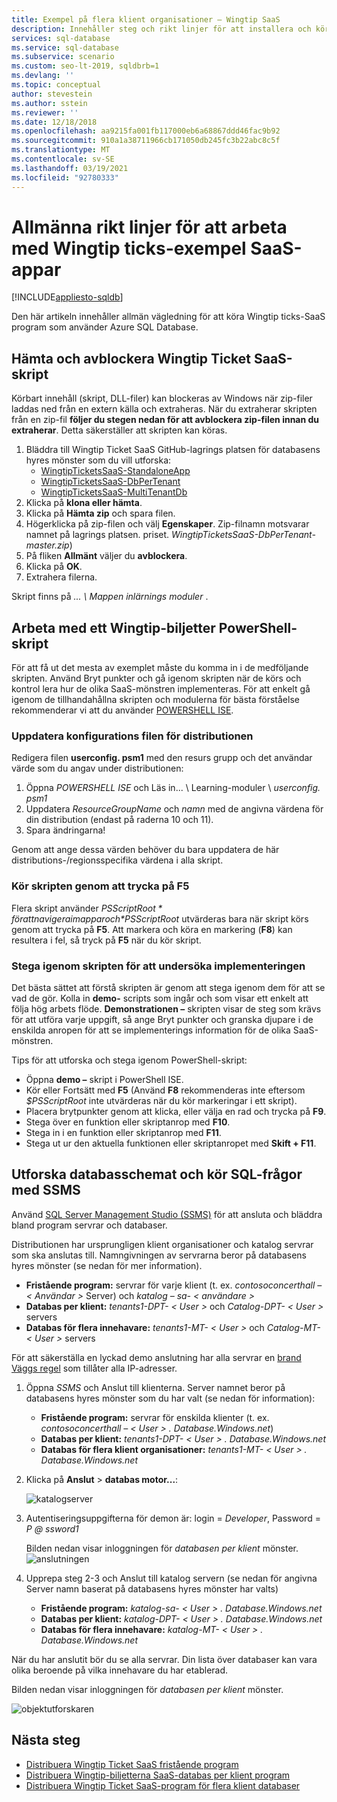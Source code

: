 ```yaml
---
title: Exempel på flera klient organisationer – Wingtip SaaS
description: Innehåller steg och rikt linjer för att installera och köra ett exempel på ett program för flera innehavare som använder Azure SQL Database, Wingtip Ticket SaaS-exempel.
services: sql-database
ms.service: sql-database
ms.subservice: scenario
ms.custom: seo-lt-2019, sqldbrb=1
ms.devlang: ''
ms.topic: conceptual
author: stevestein
ms.author: sstein
ms.reviewer: ''
ms.date: 12/18/2018
ms.openlocfilehash: aa9215fa001fb117000eb6a68867ddd46fac9b92
ms.sourcegitcommit: 910a1a38711966cb171050db245fc3b22abc8c5f
ms.translationtype: MT
ms.contentlocale: sv-SE
ms.lasthandoff: 03/19/2021
ms.locfileid: "92780333"
---
```

# <a name="general-guidance-for-working-with-wingtip-tickets-sample-saas-apps"></a>Allmänna rikt linjer för att arbeta med Wingtip ticks-exempel SaaS-appar
[!INCLUDE[appliesto-sqldb](../includes/appliesto-sqldb.md)]

Den här artikeln innehåller allmän vägledning för att köra Wingtip ticks-SaaS program som använder Azure SQL Database.

## <a name="download-and-unblock-the-wingtip-tickets-saas-scripts"></a>Hämta och avblockera Wingtip Ticket SaaS-skript

Körbart innehåll (skript, DLL-filer) kan blockeras av Windows när zip-filer laddas ned från en extern källa och extraheras. När du extraherar skripten från en zip-fil **följer du stegen nedan för att avblockera zip-filen innan du extraherar**. Detta säkerställer att skripten kan köras.

1. Bläddra till Wingtip Ticket SaaS GitHub-lagrings platsen för databasens hyres mönster som du vill utforska:
    - [WingtipTicketsSaaS-StandaloneApp](https://github.com/Microsoft/WingtipTicketsSaaS-StandaloneApp)
    - [WingtipTicketsSaaS-DbPerTenant](https://github.com/Microsoft/WingtipTicketsSaaS-DbPerTenant)
    - [WingtipTicketsSaaS-MultiTenantDb](https://github.com/Microsoft/WingtipTicketsSaaS-MultiTenantDb)
2. Klicka på **klona eller hämta**.
3. Klicka på **Hämta zip** och spara filen.
4. Högerklicka på zip-filen och välj **Egenskaper**. Zip-filnamn motsvarar namnet på lagrings platsen. priset. _WingtipTicketsSaaS-DbPerTenant-master.zip_)
5. På fliken **Allmänt** väljer du **avblockera**.
6. Klicka på **OK**.
7. Extrahera filerna.

Skript finns på *... \\ Mappen inlärnings moduler* .


## <a name="working-with-the-wingtip-tickets-powershell-scripts"></a>Arbeta med ett Wingtip-biljetter PowerShell-skript

För att få ut det mesta av exemplet måste du komma in i de medföljande skripten. Använd Bryt punkter och gå igenom skripten när de körs och kontrol lera hur de olika SaaS-mönstren implementeras. För att enkelt gå igenom de tillhandahållna skripten och modulerna för bästa förståelse rekommenderar vi att du använder [POWERSHELL ISE](/powershell/scripting/components/ise/introducing-the-windows-powershell-ise).

### <a name="update-the-configuration-file-for-your-deployment"></a>Uppdatera konfigurations filen för distributionen

Redigera filen **userconfig. psm1** med den resurs grupp och det användar värde som du angav under distributionen:

1. Öppna *POWERSHELL ISE* och Läs in... \\ Learning-moduler \\ *userconfig. psm1*
2. Uppdatera *ResourceGroupName* och *namn* med de angivna värdena för din distribution (endast på raderna 10 och 11).
3. Spara ändringarna!

Genom att ange dessa värden behöver du bara uppdatera de här distributions-/regionsspecifika värdena i alla skript.

### <a name="execute-the-scripts-by-pressing-f5"></a>Kör skripten genom att trycka på F5

Flera skript använder *$PSScriptRoot* för att navigera i mappar och *$PSScriptRoot* utvärderas bara när skript körs genom att trycka på **F5**.  Att markera och köra en markering (**F8**) kan resultera i fel, så tryck på **F5** när du kör skript.

### <a name="step-through-the-scripts-to-examine-the-implementation"></a>Stega igenom skripten för att undersöka implementeringen

Det bästa sättet att förstå skripten är genom att stega igenom dem för att se vad de gör. Kolla in **demo-** scripts som ingår och som visar ett enkelt att följa hög arbets flöde. **Demonstrationen –** skripten visar de steg som krävs för att utföra varje uppgift, så ange Bryt punkter och granska djupare i de enskilda anropen för att se implementerings information för de olika SaaS-mönstren.

Tips för att utforska och stega igenom PowerShell-skript:

- Öppna **demo –** skript i PowerShell ISE.
- Kör eller Fortsätt med **F5** (Använd **F8** rekommenderas inte eftersom *$PSScriptRoot* inte utvärderas när du kör markeringar i ett skript).
- Placera brytpunkter genom att klicka, eller välja en rad och trycka på **F9**.
- Stega över en funktion eller skriptanrop med **F10**.
- Stega in i en funktion eller skriptanrop med **F11**.
- Stega ut ur den aktuella funktionen eller skriptanropet med **Skift + F11**.


## <a name="explore-database-schema-and-execute-sql-queries-using-ssms"></a>Utforska databasschemat och kör SQL-frågor med SSMS

Använd [SQL Server Management Studio (SSMS)](/sql/ssms/download-sql-server-management-studio-ssms) för att ansluta och bläddra bland program servrar och databaser.

Distributionen har ursprungligen klient organisationer och katalog servrar som ska anslutas till. Namngivningen av servrarna beror på databasens hyres mönster (se nedan för mer information).

   - **Fristående program:** servrar för varje klient (t. ex. *contosoconcerthall – &lt; Användar &gt;* Server) och *katalog – sa- &lt; användare &gt;*
   - **Databas per klient:** *tenants1-DPT- &lt; User &gt;* och *Catalog-DPT- &lt; User &gt;* servers
   - **Databas för flera innehavare:** *tenants1-MT- &lt; User &gt;* och *Catalog-MT- &lt; User &gt;* servers

För att säkerställa en lyckad demo anslutning har alla servrar en [brand Väggs regel](firewall-configure.md) som tillåter alla IP-adresser.


1. Öppna *SSMS* och Anslut till klienterna. Server namnet beror på databasens hyres mönster som du har valt (se nedan för information):
    - **Fristående program:** servrar för enskilda klienter (t. ex. *contosoconcerthall – &lt; User &gt; . Database.Windows.net*)
    - **Databas per klient:** *tenants1-DPT- &lt; User &gt; . Database.Windows.net*
    - **Databas för flera klient organisationer:** *tenants1-MT- &lt; User &gt; . Database.Windows.net*
2. Klicka på **Anslut**  >  **databas motor...**:

   ![katalogserver](./media/saas-tenancy-wingtip-app-guidance-tips/connect.png)

3. Autentiseringsuppgifterna för demon är: login = *Developer*, Password = *P \@ ssword1*

    Bilden nedan visar inloggningen för *databasen per klient* mönster.
    ![anslutningen](./media/saas-tenancy-wingtip-app-guidance-tips/tenants1-connect.png)



4. Upprepa steg 2-3 och Anslut till katalog servern (se nedan för angivna Server namn baserat på databasens hyres mönster har valts)
    - **Fristående program:** *katalog-sa- &lt; User &gt; . Database.Windows.net*
    - **Databas per klient:** *katalog-DPT- &lt; User &gt; . Database.Windows.net*
    - **Databas för flera innehavare:** *katalog-MT- &lt; User &gt; . Database.Windows.net*


När du har anslutit bör du se alla servrar. Din lista över databaser kan vara olika beroende på vilka innehavare du har etablerad.

Bilden nedan visar inloggningen för *databasen per klient* mönster.

![objektutforskaren](./media/saas-tenancy-wingtip-app-guidance-tips/object-explorer.png)



## <a name="next-steps"></a>Nästa steg
- [Distribuera Wingtip Ticket SaaS fristående program](./saas-standaloneapp-get-started-deploy.md)
- [Distribuera Wingtip-biljetterna SaaS-databas per klient program](./saas-dbpertenant-get-started-deploy.md)
- [Distribuera Wingtip Ticket SaaS-program för flera klient databaser](./saas-multitenantdb-get-started-deploy.md)